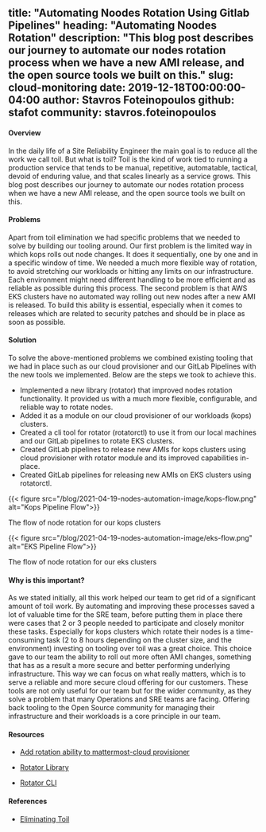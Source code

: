 title: "Automating Noodes Rotation Using Gitlab Pipelines"
heading: "Automating Noodes Rotation"
description: "This blog post describes our journey to automate our nodes rotation process when we have a new AMI release, and the open source tools we built on this."
slug: cloud-monitoring
date: 2019-12-18T00:00:00-04:00
author: Stavros Foteinopoulos
github: stafot
community: stavros.foteinopoulos
---
#### Overview

In the daily life of a Site Reliability Engineer the main goal is to reduce all the work we call toil. But what is toil? Toil is the kind of work tied to running a production service that tends to be manual, repetitive, automatable, tactical, devoid of enduring value, and that scales linearly as a service grows.
This blog post describes our journey to automate our nodes rotation process when we have a new AMI release, and the open source tools we built on this.

#### Problems

Apart from toil elimination we had specific problems that we needed to solve by building our tooling around.
Our first problem is the limited way in which kops rolls out node changes. It does it sequentially, one by one and in a specific window of time. We needed a much more flexible way of rotation, to avoid stretching our workloads or hitting any limits on our infrastructure. Each environment might need different handling to be more efficient and as reliable as possible during this process.
The second problem is that AWS EKS clusters have no automated way rolling out new nodes after a new AMI is released. To build this ability is essential, especially when it comes to releases which are related to security patches and should be in place as soon as possible.

#### Solution

To solve the above-mentioned problems we combined existing tooling that we had in place such as our cloud provisioner and our GitLab Pipelines with the new tools we implemented. Below are the steps we took to achieve this.
- Implemented a new library (rotator) that improved nodes rotation functionality. It provided us with a much more flexible, configurable, and reliable way to rotate nodes.
- Added it as a module on our cloud provisioner of our workloads (kops) clusters.
- Created a cli tool for rotator (rotatorctl) to use it from our local machines and our GitLab pipelines to rotate EKS clusters.
- Created GitLab  pipelines to release new AMIs for kops clusters using cloud provisioner with rotator module and its improved capabilities in-place.
- Created GitLab pipelines for releasing new AMIs on EKS clusters using rotatorctl.


{{< figure src="/blog/2021-04-19-nodes-automation-image/kops-flow.png" alt="Kops Pipeline Flow">}}


The flow of node rotation for our kops clusters

{{< figure src="/blog/2021-04-19-nodes-automation-image/eks-flow.png" alt="EKS Pipeline Flow">}}

The flow of node rotation for our eks clusters



#### Why is this important?

As we stated initially, all this work helped our team to get rid of a significant amount of toil work. By automating and improving these processes saved a lot of valuable time for the SRE team, before putting them in place there were cases that 2 or 3 people needed to participate and closely monitor these tasks. Especially for kops clusters which rotate their nodes  is a time-consuming task (2 to 8 hours depending on the cluster size, and the environment) investing on tooling over toil was a great choice. This choice gave to our team the ability to roll out more often AMI changes, something that has as a result a more secure and better performing underlying infrastructure.  This way we can focus on what really matters, which is to serve a reliable and more secure cloud offering for our customers.
These tools are not only useful for our team but for the wider community, as they solve a problem that many Operations and SRE teams are facing. Offering back tooling to the Open Source community for managing their infrastructure and their workloads is a core principle in our team.

#### Resources

- [Add rotation ability to mattermost-cloud provisioner](https://github.com/mattermost/mattermost-cloud/pull/423)
- [Rotator Library](https://github.com/mattermost/rotator)

- [Rotator CLI](https://github.com/mattermost/rotatorctl)

#### References

- [Eliminating Toil](https://sre.google/sre-book/eliminating-toil/)

